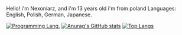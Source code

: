 Hello! i'm Nexoniarz, and i'm 13 years old
i'm from poland
Languages: English, Polish, German, Japanese.

[![Programming Lang.](https://skillicons.dev/icons?i=html,css,java)](https://skillicons.dev)
[![Anurag's GitHub stats](https://github-readme-stats.vercel.app/api?username=Nexoniarz)](https://github.com/anuraghazra/github-readme-stats)
[![Top Langs](https://github-readme-stats.vercel.app/api/top-langs/?username=Nexoniarz&layout=compact)](https://github.com/anuraghazra/github-readme-stats)

